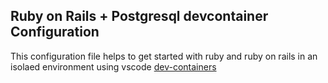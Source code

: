 ## Ruby on Rails + Postgresql devcontainer Configuration
This configuration file helps to get started with ruby and ruby on rails in an isolaed environment using vscode [dev-containers](htps://code.visualstudio.com/docs/remote/containers)
